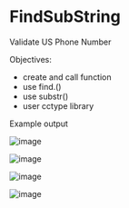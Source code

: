 # FindSubString
Validate US Phone Number


Objectives:
- create and call function
- use find.()
- use substr()
- user cctype library

Example output


![image](https://user-images.githubusercontent.com/97081479/184516801-cddf2d86-3530-4eed-b4b2-f2d7ec4de83f.png)

![image](https://user-images.githubusercontent.com/97081479/184516813-d6f98716-b934-4edf-9043-a4b68a3bc4c4.png)

![image](https://user-images.githubusercontent.com/97081479/184516820-15b12b3c-ff1f-4042-baed-2568af1c3272.png)

![image](https://user-images.githubusercontent.com/97081479/184516827-3135bafc-9dce-48a7-8268-120e02bddb58.png)
